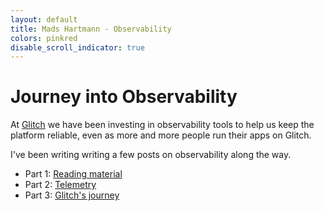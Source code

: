 ```yaml
---
layout: default
title: Mads Hartmann - Observability
colors: pinkred
disable_scroll_indicator: true
---
```


<div class="title">
  <h1>Journey into Observability</h1>
</div>

At [Glitch](https://glitch.com) we have been investing in observability tools to help us keep the platform reliable, even as more and more people run their apps on Glitch.

I've been writing writing a few posts on observability along the way.

- Part 1: [Reading material](/sre/2019/08/04/journey-into-observability-reading-material.html)
- Part 2: [Telemetry](/sre/2020/01/11/journey-into-observability-telemetry.html)
- Part 3: [Glitch's journey](/sre/2020/03/05/journey-into-observability-glitchs-journey.html)
